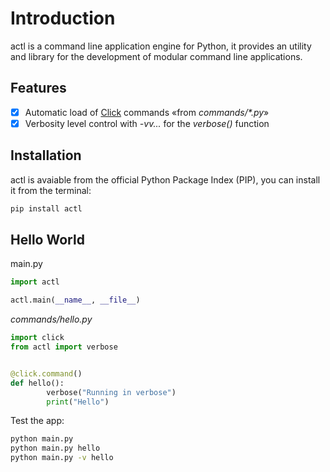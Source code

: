 # Introduction

actl is a command line application engine for Python, it provides an utility and library for the development of modular command line applications.

##  Features

- [x] Automatic load of [Click] commands «from *commands/\*.py*»
- [x] Verbosity level control with *-vv...* for the *verbose()* function

[click]: https://click.palletsprojects.com/


## Installation

actl is avaiable from the official Python Package Index (PIP), you can install it from the terminal:
```bash
pip install actl
```

##  Hello World
main.py
```python
import actl

actl.main(__name__, __file__)
```

_commands/hello.py_
```python
import click
from actl import verbose


@click.command()
def hello():
        verbose("Running in verbose")
        print("Hello")
```

Test the app:
```sh
python main.py
python main.py hello
python main.py -v hello
```
